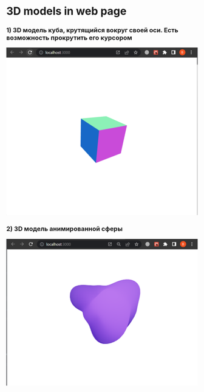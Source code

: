 # 3D models in web page

### 1) 3D модель куба, крутящийся вокруг своей оси. Есть возможность прокрутить его курсором
![](.assets/1.png)

### 2) 3D модель анимированной сферы
![](.assets/2.png)